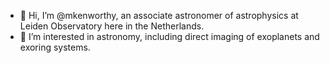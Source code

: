 - 👋 Hi, I’m @mkenworthy, an associate astronomer of astrophysics at Leiden Observatory here in the Netherlands.
- 👀 I’m interested in astronomy, including direct imaging of exoplanets and exoring systems.
